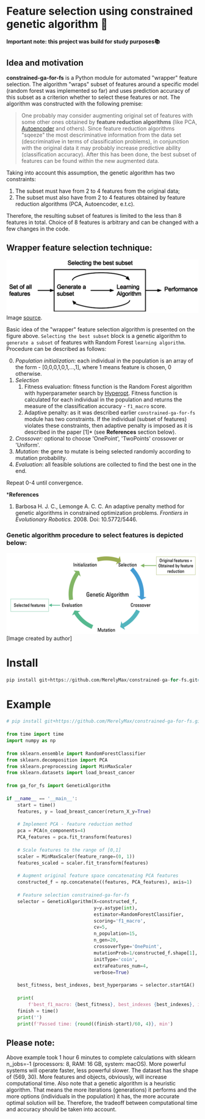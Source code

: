 # Feature selection using constrained genetic algorithm 🧬
**Important note: this project was build for study purposes📚**

## Idea and motivation
**constrained-ga-for-fs** is a Python module for automated "wrapper" feature selection. The algorithm "wraps" subset of features around a specific model (random forest was implemented so far) and uses prediction accuracy of this subset as a criterion whether to select these features or not. The algorithm was constructed with the following premise:
> One probably may consider augmenting original set of features with some other ones obtained by **feature reduction algorithms** (like PCA, [Autoencoder](https://deepnote.com/@maksim-denisov-c524/Autoencoder-OPTUNA-uN_zBipkSf6xsDR6-1xpVA) and others). Since feature reduction algorithms "sqeeze" the most descriminative information from the data set (descriminative in terms of classification problems), in conjunction with the original data it may probably increase predictive ability (classification accuracy). After this has been done, the best subset of features can be found within the new augmented data. 
 
Taking into account this assumption, the genetic algorithm has two constraints:
1) The subset must have from 2 to 4 features from the original data;
2) The subset must also have from 2 to 4 features obtained by feature reduction algorithms (PCA, Autoencoder, e.t.c).

Therefore, the resulting subset of features is limited to the less than 8 features in total. Choice of 8 features is arbitrary and can be changed with a few changes in the code.
## Wrapper feature selection technique:
![image](doc/Feature_selection_Wrapper_Method.png)
Image [source](https://commons.wikimedia.org/wiki/File:Feature_selection_Wrapper_Method.png#/media/File:Feature_selection_Wrapper_Method.png).

Basic idea of the "wrapper" feature selection algorithm is presented on the figure above. `Selecting the best subset` block is a genetic algorithm to `generate a subset` of features with Random Forest `learning algorithm`. Procedure can be described as follows:

0. *Population initialization*: each individual in the population is an array of the form - [0,0,0,1,0,1,...,1], where 1 means feature is chosen, 0 otherwise.
1. *Selection*
      1. Fitness evaluation: fitness function is the Random Forest algorithm with hyperparameter search by [Hyperopt](https://github.com/hyperopt/hyperopt). Fitness function is calculated for each individual in the population and returns the measure of the classification accuracy - `f1_macro` score.
      2. Adaptive penalty: as it was described earlier `constrained-ga-for-fs` module has two constraints. If the individual (subset of features) violates these constraints, then adaptive penalty is imposed as it is described in the paper [1]* (see **References** section below). 
2. *Crossover:* optional to choose 'OnePoint', 'TwoPoints' crossover or 'Uniform'.
3. *Mutation:* the gene to mutate is being selected randomly according to mutation probability.
4. *Evaluation*: all feasible solutions are collected to find the best one in the end.

Repeat 0-4 until convergence.

***References**
1.  Barbosa H. J. C., Lemonge A. C. C. An adaptive penalty method for genetic algorithms in constrained optimization problems. *Frontiers in Evolutionary Robotics.* 2008. Doi: 10.5772/5446.

### Genetic algorithm procedure to select features is depicted below:
![image](doc/GA_scheme.png)
[Image created by author]

# Install
```python
pip install git+https://github.com/MerelyMax/constrained-ga-for-fs.git#egg=constrained-ga-for-fs
```
# Example
```python
# pip install git+https://github.com/MerelyMax/constrained-ga-for-fs.git#egg=constrained-ga-for-fs --upgrade

from time import time
import numpy as np

from sklearn.ensemble import RandomForestClassifier
from sklearn.decomposition import PCA
from sklearn.preprocessing import MinMaxScaler
from sklearn.datasets import load_breast_cancer

from ga_for_fs import GeneticAlgorithm

if __name__ == '__main__':
    start = time()
    features, y = load_breast_cancer(return_X_y=True)

    # Implement PCA - feature reduction method
    pca = PCA(n_components=4)
    PCA_features = pca.fit_transform(features)

    # Scale features to the range of [0,1]
    scaler = MinMaxScaler(feature_range=(0, 1))
    features_scaled = scaler.fit_transform(features)

    # Augment original feature space concatenating PCA features
    constructed_f = np.concatenate((features, PCA_features), axis=1)

    # Feature selection constrained-ga-for-fs
    selector = GeneticAlgorithm(X=constructed_f,
                                y=y.astype(int),
                                estimator=RandomForestClassifier,
                                scoring='f1_macro',
                                cv=5,
                                n_population=15,
                                n_gen=20,
                                crossoverType='OnePoint',
                                mutationProb=1/constructed_f.shape[1],
                                initType='coin',
                                extraFeatures_num=4,
                                verbose=True)

    best_fitness, best_indexes, best_hyperparams = selector.startGA()

    print(
        f'best_f1_macro: {best_fitness}, best_indexes {best_indexes}, ind_best_hyperparam {best_hyperparams}')
    finish = time()
    print('')
    print(f'Passed time: {round((finish-start)/60, 4)}, min')
```
## Please note:
Above example took 1 hour 6 minutes to complete calculations with sklearn n_jobs=-1 (processors: 8, RAM: 16 GB, system: macOS). More powerful systems will operate faster, less powerful slower. The dataset has the shape of (569, 30). More features and objects, obviously, will increase computational time. Also note that a genetic algorithm is a heuristic algorithm. That means the more iterations (generations) it performs and the more options (individuals in the population) it has, the more accurate optimal solution will be. Therefore, the tradeoff between computational time and accuracy should be taken into account.
